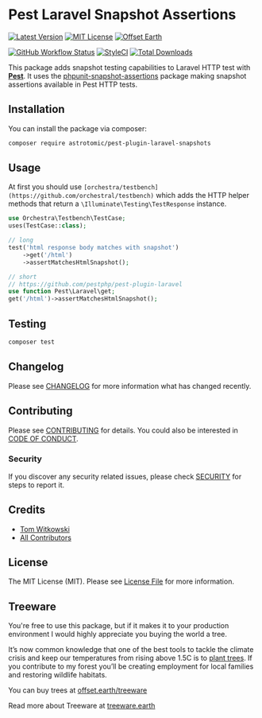 # Pest Laravel Snapshot Assertions

[![Latest Version](http://img.shields.io/packagist/v/astrotomic/pest-plugin-laravel-snapshots.svg?label=Release&style=for-the-badge)](https://packagist.org/packages/astrotomic/pest-plugin-laravel-snapshots)
[![MIT License](https://img.shields.io/github/license/Astrotomic/pest-plugin-laravel-snapshots.svg?label=License&color=blue&style=for-the-badge)](https://github.com/Astrotomic/pest-plugin-laravel-snapshots/blob/master/LICENSE)
[![Offset Earth](https://img.shields.io/badge/Treeware-%F0%9F%8C%B3-green?style=for-the-badge)](https://plant.treeware.earth/Astrotomic/pest-plugin-laravel-snapshots)

[![GitHub Workflow Status](https://img.shields.io/github/workflow/status/Astrotomic/pest-plugin-laravel-snapshots/run-tests?style=flat-square&logoColor=white&logo=github&label=Tests)](https://github.com/Astrotomic/pest-plugin-laravel-snapshots/actions?query=workflow%3Arun-tests)
[![StyleCI](https://styleci.io/repos/274524196/shield)](https://styleci.io/repos/274524196)
[![Total Downloads](https://img.shields.io/packagist/dt/astrotomic/pest-plugin-laravel-snapshots.svg?label=Downloads&style=flat-square)](https://packagist.org/packages/astrotomic/pest-plugin-laravel-snapshots)

This package adds snapshot testing capabilities to Laravel HTTP test with **[Pest](https://pestphp.com)**.
It uses the [phpunit-snapshot-assertions](https://github.com/spatie/phpunit-snapshot-assertions) package making
snapshot assertions available in Pest HTTP tests.

## Installation

You can install the package via composer:

```bash
composer require astrotomic/pest-plugin-laravel-snapshots
```

## Usage

At first you should use `[orchestra/testbench](https://github.com/orchestral/testbench)` which adds the HTTP helper methods that return a `\Illuminate\Testing\TestResponse` instance.

```php
use Orchestra\Testbench\TestCase;
uses(TestCase::class);

// long
test('html response body matches with snapshot')
    ->get('/html')
    ->assertMatchesHtmlSnapshot();

// short
// https://github.com/pestphp/pest-plugin-laravel
use function Pest\Laravel\get;
get('/html')->assertMatchesHtmlSnapshot();
```

## Testing

```bash
composer test
```

## Changelog

Please see [CHANGELOG](CHANGELOG.md) for more information what has changed recently.

## Contributing

Please see [CONTRIBUTING](https://github.com/Astrotomic/.github/blob/master/CONTRIBUTING.md) for details. You could also be interested in [CODE OF CONDUCT](https://github.com/Astrotomic/.github/blob/master/CODE_OF_CONDUCT.md).

### Security

If you discover any security related issues, please check [SECURITY](https://github.com/Astrotomic/.github/blob/master/SECURITY.md) for steps to report it.

## Credits

-   [Tom Witkowski](https://github.com/Gummibeer)
-   [All Contributors](../../contributors)

## License

The MIT License (MIT). Please see [License File](LICENSE.md) for more information.

## Treeware

You're free to use this package, but if it makes it to your production environment I would highly appreciate you buying the world a tree.

It’s now common knowledge that one of the best tools to tackle the climate crisis and keep our temperatures from rising above 1.5C is to [plant trees](https://www.bbc.co.uk/news/science-environment-48870920). If you contribute to my forest you’ll be creating employment for local families and restoring wildlife habitats.

You can buy trees at [offset.earth/treeware](https://plant.treeware.earth/Astrotomic/pest-plugin-laravel-snapshots)

Read more about Treeware at [treeware.earth](https://treeware.earth)
